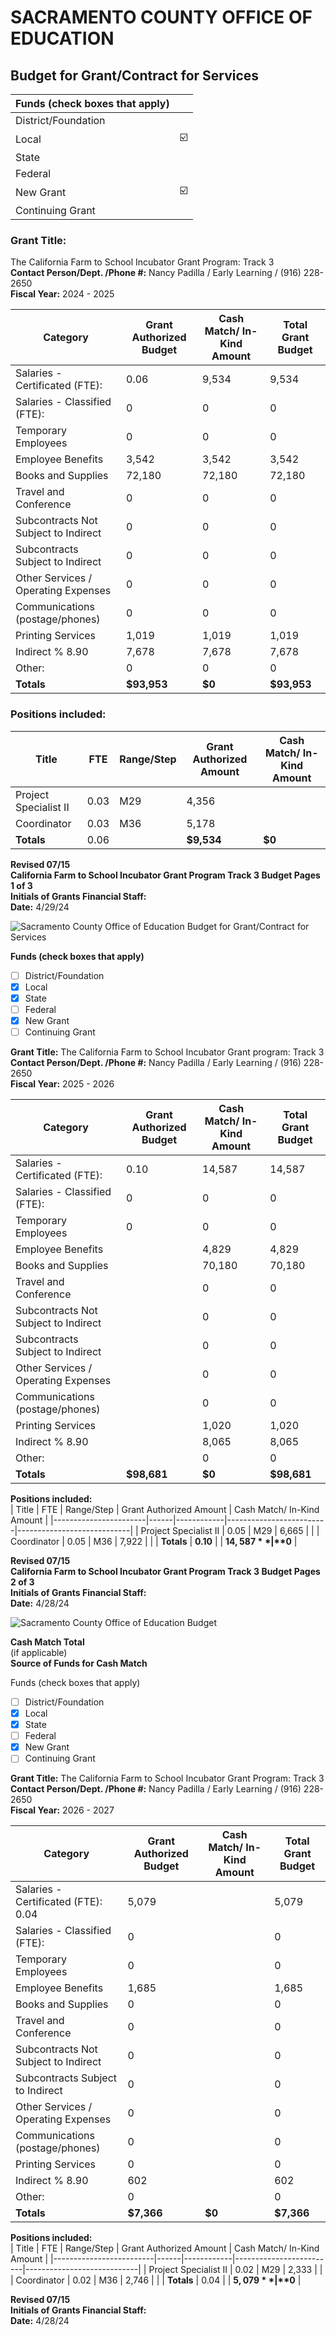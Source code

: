 <!-- Page 1 -->
# SACRAMENTO COUNTY OFFICE OF EDUCATION
## Budget for Grant/Contract for Services

| Funds (check boxes that apply) |  |
|--------------------------------|--|
|  District/Foundation           |  |
|  Local                        | ☑️ |
|  State                        |  |
|  Federal                      |  |
|  New Grant                    | ☑️ |
|  Continuing Grant             |  |

### Grant Title: 
The California Farm to School Incubator Grant Program: Track 3  
**Contact Person/Dept. /Phone #:** Nancy Padilla / Early Learning / (916) 228-2650  
**Fiscal Year:** 2024 - 2025  

| Category                                   | Grant Authorized Budget | Cash Match/ In-Kind Amount | Total Grant Budget |
|--------------------------------------------|-------------------------|----------------------------|--------------------|
| Salaries - Certificated (FTE):            | 0.06                    | 9,534                      | 9,534              |
| Salaries - Classified (FTE):               | 0                       | 0                          | 0                  |
| Temporary Employees                         | 0                       | 0                          | 0                  |
| Employee Benefits                           | 3,542                   | 3,542                      | 3,542              |
| Books and Supplies                          | 72,180                  | 72,180                     | 72,180             |
| Travel and Conference                       | 0                       | 0                          | 0                  |
| Subcontracts Not Subject to Indirect       | 0                       | 0                          | 0                  |
| Subcontracts Subject to Indirect           | 0                       | 0                          | 0                  |
| Other Services / Operating Expenses         | 0                       | 0                          | 0                  |
| Communications (postage/phones)           | 0                       | 0                          | 0                  |
| Printing Services                           | 1,019                   | 1,019                      | 1,019              |
| Indirect % 8.90                            | 7,678                   | 7,678                      | 7,678              |
| Other:                                     | 0                       | 0                          | 0                  |
| **Totals**                                 | **$93,953**            | **$0**                     | **$93,953**        |

### Positions included:
| Title                  | FTE  | Range/Step | Grant Authorized Amount | Cash Match/ In-Kind Amount |
|-----------------------|------|------------|-------------------------|----------------------------|
| Project Specialist II  | 0.03 | M29        | 4,356                   |                            |
| Coordinator            | 0.03 | M36        | 5,178                   |                            |
| **Totals**            | 0.06 |            | **$9,534**              | **$0**                     |

**Revised 07/15**  
**California Farm to School Incubator Grant Program Track 3 Budget Pages 1 of 3**  
**Initials of Grants Financial Staff:**  
**Date:** 4/29/24
<!-- Page 2 -->
![Sacramento County Office of Education Budget for Grant/Contract for Services](https://via.placeholder.com/993x768.png?text=SACRAMENTO+COUNTY+OFFICE+OF+EDUCATION+Budget+for+Grant/Contract+for+Services)

**Funds (check boxes that apply)**  
- [ ] District/Foundation  
- [x] Local  
- [x] State  
- [ ] Federal  
- [x] New Grant  
- [ ] Continuing Grant  

**Grant Title:** The California Farm to School Incubator Grant program: Track 3  
**Contact Person/Dept. /Phone #:** Nancy Padilla / Early Learning / (916) 228-2650  
**Fiscal Year:** 2025 - 2026  

| Category                                   | Grant Authorized Budget | Cash Match/ In-Kind Amount | Total Grant Budget |
|--------------------------------------------|-------------------------|----------------------------|--------------------|
| Salaries - Certificated (FTE):            | 0.10                    | 14,587                     | 14,587             |
| Salaries - Classified (FTE):               | 0                       | 0                          | 0                  |
| Temporary Employees                        | 0                       | 0                          | 0                  |
| Employee Benefits                          |                         | 4,829                      | 4,829              |
| Books and Supplies                         |                         | 70,180                     | 70,180             |
| Travel and Conference                      |                         | 0                          | 0                  |
| Subcontracts Not Subject to Indirect       |                         | 0                          | 0                  |
| Subcontracts Subject to Indirect           |                         | 0                          | 0                  |
| Other Services / Operating Expenses        |                         | 0                          | 0                  |
| Communications (postage/phones)           |                         | 0                          | 0                  |
| Printing Services                          |                         | 1,020                      | 1,020              |
| Indirect % 8.90                           |                         | 8,065                      | 8,065              |
| Other:                                     |                         | 0                          | 0                  |
| **Totals**                                 | **$98,681**             | **$0**                     | **$98,681**        |

**Positions included:**  
| Title                  | FTE  | Range/Step | Grant Authorized Amount | Cash Match/ In-Kind Amount |
|-----------------------|------|------------|-------------------------|----------------------------|
| Project Specialist II  | 0.05 | M29        | 6,665                   |                            |
| Coordinator            | 0.05 | M36        | 7,922                   |                            |
| **Totals**            | **0.10** |            | **$14,587**             | **$0**                     |

**Revised 07/15**  
**California Farm to School Incubator Grant Program Track 3 Budget Pages 2 of 3**  
**Initials of Grants Financial Staff:**  
**Date:** 4/28/24
<!-- Page 3 -->
![Sacramento County Office of Education Budget](https://via.placeholder.com/768x993.png?text=SACRAMENTO+COUNTY+OFFICE+OF+EDUCATION+Budget+for+Grant%2FContract+for+Services)

**Cash Match Total**  
(if applicable)  
**Source of Funds for Cash Match**  

Funds (check boxes that apply)  
- [ ] District/Foundation  
- [x] Local  
- [x] State  
- [ ] Federal  
- [x] New Grant  
- [ ] Continuing Grant  

**Grant Title:** The California Farm to School Incubator Grant Program: Track 3  
**Contact Person/Dept. /Phone #:** Nancy Padilla / Early Learning / (916) 228-2650  
**Fiscal Year:** 2026 - 2027  

| Category                                   | Grant Authorized Budget | Cash Match/ In-Kind Amount | Total Grant Budget |
|--------------------------------------------|-------------------------|----------------------------|--------------------|
| Salaries - Certificated (FTE): 0.04       | 5,079                   |                            | 5,079              |
| Salaries - Classified (FTE):                | 0                       |                            | 0                  |
| Temporary Employees                         | 0                       |                            | 0                  |
| Employee Benefits                           | 1,685                   |                            | 1,685              |
| Books and Supplies                          | 0                       |                            | 0                  |
| Travel and Conference                       | 0                       |                            | 0                  |
| Subcontracts Not Subject to Indirect       | 0                       |                            | 0                  |
| Subcontracts Subject to Indirect           | 0                       |                            | 0                  |
| Other Services / Operating Expenses         | 0                       |                            | 0                  |
| Communications (postage/phones)           | 0                       |                            | 0                  |
| Printing Services                           | 0                       |                            | 0                  |
| Indirect % 8.90                            | 602                     |                            | 602                |
| Other:                                     | 0                       |                            | 0                  |
| **Totals**                                 | **$7,366**             | **$0**                    | **$7,366**        |

**Positions included:**  
| Title                   | FTE  | Range/Step | Grant Authorized Amount | Cash Match/ In-Kind Amount |
|-------------------------|------|------------|-------------------------|----------------------------|
| Project Specialist II    | 0.02 | M29        | 2,333                   |                            |
| Coordinator             | 0.02 | M36        | 2,746                   |                            |
| **Totals**             | 0.04 |            | **$5,079**              | **$0**                    |

**Revised 07/15**  
**Initials of Grants Financial Staff:**  
**Date:** 4/28/24  
